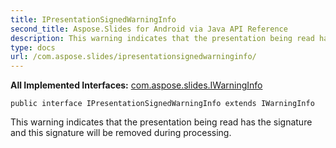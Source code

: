 ```yaml
---
title: IPresentationSignedWarningInfo
second_title: Aspose.Slides for Android via Java API Reference
description: This warning indicates that the presentation being read has the signature  and this signature will be removed during processing.
type: docs
url: /com.aspose.slides/ipresentationsignedwarninginfo/
---
```

**All Implemented Interfaces:**
[com.aspose.slides.IWarningInfo](../../com.aspose.slides/iwarninginfo)
```
public interface IPresentationSignedWarningInfo extends IWarningInfo
```

This warning indicates that the presentation being read has the signature and this signature will be removed during processing.
